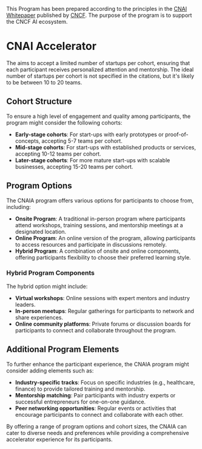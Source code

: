 This Program has been prepared according to the principles in the [CNAI Whitepaper](https://www.cncf.io/reports/cloud-native-artificial-intelligence-whitepaper/) published by [CNCF](https://www.cncf.io/). The purpose of the program is to support the CNCF AI ecosystem.

# CNAI Accelerator

The aims to accept a limited number of startups per cohort, ensuring that each participant receives personalized attention and mentorship. The ideal number of startups per cohort is not specified in the citations, but it's likely to be between 10 to 20 teams.

## Cohort Structure
To ensure a high level of engagement and quality among participants, the program might consider the following cohorts:

- **Early-stage cohorts**: For start-ups with early prototypes or proof-of-concepts, accepting 5-7 teams per cohort.
- **Mid-stage cohorts**: For start-ups with established products or services, accepting 10-12 teams per cohort.
- **Later-stage cohorts**: For more mature start-ups with scalable businesses, accepting 15-20 teams per cohort.

## Program Options
The CNAIA program offers various options for participants to choose from, including:

- **Onsite Program**: A traditional in-person program where participants attend workshops, training sessions, and mentorship meetings at a designated location.
- **Online Program**: An online version of the program, allowing participants to access resources and participate in discussions remotely.
- **Hybrid Program**: A combination of onsite and online components, offering participants flexibility to choose their preferred learning style.

### Hybrid Program Components
The hybrid option might include:

- **Virtual workshops**: Online sessions with expert mentors and industry leaders.
- **In-person meetups**: Regular gatherings for participants to network and share experiences.
- **Online community platforms**: Private forums or discussion boards for participants to connect and collaborate throughout the program.

## Additional Program Elements
To further enhance the participant experience, the CNAIA program might consider adding elements such as:

- **Industry-specific tracks**: Focus on specific industries (e.g., healthcare, finance) to provide tailored training and mentorship.
- **Mentorship matching**: Pair participants with industry experts or successful entrepreneurs for one-on-one guidance.
- **Peer networking opportunities**: Regular events or activities that encourage participants to connect and collaborate with each other.

By offering a range of program options and cohort sizes, the CNAIA can cater to diverse needs and preferences while providing a comprehensive accelerator experience for its participants.
